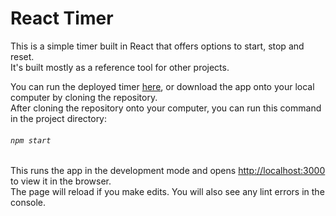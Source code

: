 # React Timer

This is a simple timer built in React that offers options to start, stop and reset.<br> It's built mostly as a reference tool for other projects. 

You can run the deployed timer [here](https://kaitlynmcl.github.io/react-timer/), or download the app onto your local computer by cloning the repository.<br>
After cloning the repository onto your computer, you can run this command in the project directory:

###### `npm start`

This runs the app in the development mode and opens [http://localhost:3000](http://localhost:3000) to view it in the browser.<br>
The page will reload if you make edits. You will also see any lint errors in the console.
